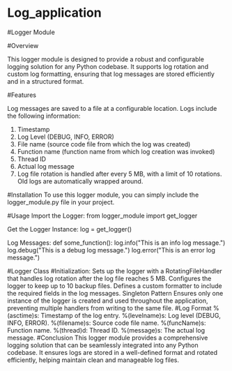 # Log_application
#Logger Module

#Overview
 
This logger module is designed to provide a robust and configurable logging solution for any Python codebase. It supports log rotation and custom log formatting, ensuring that log messages are stored efficiently and in a structured format.

#Features

Log messages are saved to a file at a configurable location.
Logs include the following information:
 1) Timestamp
 2) Log Level (DEBUG, INFO, ERROR)
 3) File name (source code file from which the log was created)
 4) Function name (function name from which log creation was invoked)
 5) Thread ID
 6) Actual log message
 7) Log file rotation is handled after every 5 MB, with a limit of 10 rotations. Old logs are automatically wrapped around.

#Installation
To use this logger module, you can simply include the logger_module.py file in your project.

#Usage
Import the Logger:
from logger_module import get_logger

Get the Logger Instance:
log = get_logger()

Log Messages:
def some_function():
    log.info("This is an info log message.")
    log.debug("This is a debug log message.")
    log.error("This is an error log message.")

#Logger Class
#Initialization:
Sets up the logger with a RotatingFileHandler that handles log rotation after the log file reaches 5 MB.
Configures the logger to keep up to 10 backup files.
Defines a custom formatter to include the required fields in the log messages.
Singleton Pattern
Ensures only one instance of the logger is created and used throughout the application, preventing multiple handlers from writing to the same file.
#Log Format
%(asctime)s: Timestamp of the log entry.
%(levelname)s: Log level (DEBUG, INFO, ERROR).
%(filename)s: Source code file name.
%(funcName)s: Function name.
%(thread)d: Thread ID.
%(message)s: The actual log message.
#Conclusion
This logger module provides a comprehensive logging solution that can be seamlessly integrated into any Python codebase. It ensures logs are stored in a well-defined format and rotated efficiently, helping maintain clean and manageable log files.
